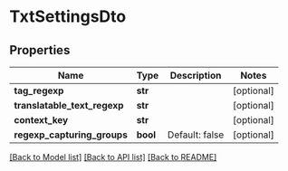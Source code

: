 # TxtSettingsDto

## Properties
Name | Type | Description | Notes
------------ | ------------- | ------------- | -------------
**tag_regexp** | **str** |  | [optional] 
**translatable_text_regexp** | **str** |  | [optional] 
**context_key** | **str** |  | [optional] 
**regexp_capturing_groups** | **bool** | Default: false | [optional] 

[[Back to Model list]](../README.md#documentation-for-models) [[Back to API list]](../README.md#documentation-for-api-endpoints) [[Back to README]](../README.md)

